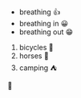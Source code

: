 * breathing :+1:
 * breathing in :grinning:
 * breathing out :grin:  

1. bicycles :bicyclist:
2. horses :horse:
3. camping :tent:

:rainbow:
